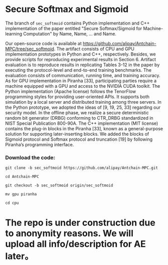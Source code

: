 # Secure Softmax and Sigmoid
The branch of `sec_softmoid` contains Python implementation and C++ implementation of the paper entitled "Secure Softmax/Sigmoid for Machine-learning Computation" by Name, Name, ... and Name.


Our open-source code is available at https://github.com/alipay/Antchain-MPC/tree/sec_softmoid. The artifact consists of CPU and GPU implementation prototypes in Python and C++, respectively. Besides, we provide scripts for reproducing experimental results in Section 6. Artifact evaluation is to reproduce results in replicating Tables 3-12 in the paper by executing the protocol-level and end-to-end training benchmarks. The evaluation consists of communication, running time, and training accuracy. As for GPU implementation in Piranha [33], participating parties require a machine equipped with a GPU and access to the NVIDIA CUDA toolkit.
The Python implementation (Apache license) follows the TenorFlow programming styles for providing user-oriented APIs. It supports both simulation by a local server and distributed training among three servers. In the Python prototype, we adopted the ideas of [9, 19, 25, 33] regarding our security model. In the offline phase, we realize a secure deterministic random bit generator (DRBG) conforming to CTR_DRBG standardized in NIST Special Publication 800-90A. The C++ implementation (MIT license) contains the plug-in blocks in the Piranha [33], known as a general-purpose solution for supporting later-inserting blocks. We added the blocks of Sigmoid protocol and Softmax protocol and truncation [19] by following Piranha’s programming interface.


### Download the code:

`git clone -b sec_softmoid https://github.com/alipay/Antchain-MPC.git`

`cd Antchain-MPC`

`git checkout -b sec_softmoid origin/sec_softmoid`

`mv gpu piranha`

`cd cpu`

# The repo is under construction due to anonymity reasons. We will upload all info/description for AE later。
